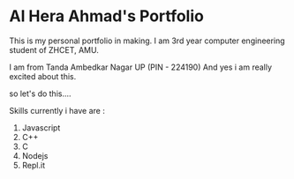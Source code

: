 # Al Hera Ahmad's Portfolio
This is my personal portfolio in making.
I am 3rd year computer engineering student of ZHCET, AMU.


I am from Tanda Ambedkar Nagar UP (PIN - 224190)
And yes i am really excited about this.


so let's do this.... 

Skills currently i have are :

1. Javascript
2. C++
3. C 
4. Nodejs
5. Repl.it
